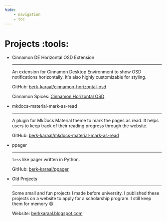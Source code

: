 ```yaml
---
hide:
    - navigation
    - toc
---
```


# Projects :tools:

<style>
.md-content__button.md-icon {
  display: none !important;
}
</style>

<div class="grid cards" markdown>

-   Cinnamon DE Horizontal OSD Extension

    ---

    An extension for Cinnamon Desktop Environment to show OSD notifications horizontally. It's also
    highly customizable for styling.

    GitHub:
    [berk-karaal/cinnamon-horizontal-osd](https://github.com/berk-karaal/cinnamon-horizontal-osd)

    Cinnamon Spices:
    [Cinnamon Horizontal OSD](https://cinnamon-spices.linuxmint.com/extensions/view/93)

-   mkdocs-material-mark-as-read

    ---

    A plugin for MkDocs Material theme to mark the pages as read. It helps users to keep track of
    their reading progress through the website.

    GitHub:
    [berk-karaal/mkdocs-material-mark-as-read](https://github.com/berk-karaal/mkdocs-material-mark-as-read)

-   ppager

    ---

    `less` like pager written in Python.

    GitHub: [berk-karaal/ppager](https://github.com/berk-karaal/ppager) 

-   Old Projects

    ---

    Some small and fun projects I made before university. I published these projects on a website to
    apply for a scholarship program. I still keep them for memory :smile:

    Website: [berkkaraal.blogspot.com](https://berkkaraal.blogspot.com)


</div>